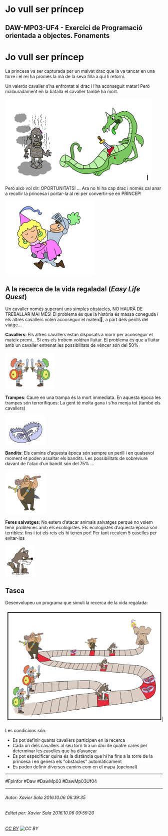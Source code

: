 # Jo vull ser príncep
## DAW-MP03-UF4 - Exercici de Programació orientada a objectes. Fonaments
Jo vull ser príncep
===============================
La princesa va ser capturada per un malvat drac que la va tancar en una torre i el rei ha promès la mà de la seva filla a qui li retorni. 

Un valerós cavaller s’ha enfrontat al drac i l’ha aconseguit matar! Però malauradament en la batalla el cavaller també ha mort.

![He mort el drac](https://raw.githubusercontent.com/XavierSala/M3UF4-2016-05/master/imatges/drac-mort.png)

Però això vol dir: OPORTUNITATS! … Ara no hi ha cap drac i només cal anar a recollir la princesa i portar-la al rei per convertir-se en PRÍNCEP! 

![princep felis](https://raw.githubusercontent.com/XavierSala/M3UF4-2016-05/master/imatges/princepfelis.png)

A la recerca de la vida regalada! (*Easy Life Quest*)
------------------------------------------------------

Un cavaller només superant uns simples obstacles, NO HAURÀ DE TREBALLAR MAI MÉS! El problema és que la història és massa coneguda i els altres cavallers volen aconseguir el mateix, a part dels perills del viatge...

**Cavallers**: Els altres cavallers estan disposats a morir per aconseguir el mateix premi… Si ens els trobem voldran lluitar. 
El problema és que a lluitar amb un cavaller entrenat les possibilitats de vèncer són del 50%

![cavallers](https://raw.githubusercontent.com/XavierSala/M3UF4-2016-05/master/imatges/cavallers.png)

**Trampes**: Caure en una trampa és la mort immediata. En aquesta època les trampes són terrorífiques: La gent té molta gana i s'ho menja tot (també els cavallers)

![trampes](https://raw.githubusercontent.com/XavierSala/M3UF4-2016-05/master/imatges/trampa.png)

**Bandits**: Els camins d’aquesta època són sempre un perill i en qualsevol moment et poden assaltar els bandits. Les possibilitats de sobreviure davant de l'atac d’un bandit són del 75% … 

![Bandits](https://raw.githubusercontent.com/XavierSala/M3UF4-2016-05/master/imatges/bandit.png)

**Feres salvatges**: No estem d’atacar animals salvatges perquè no volem tenir problemes amb els ecologistes. Els ecologistes d’aquesta època són terribles: fins i tot els reis els hi tenen por! Per tant reculem 5 caselles per evitar-los

![Feres salvatges](https://raw.githubusercontent.com/XavierSala/M3UF4-2016-05/master/imatges/fera.png)

Tasca
---------
Desenvolupeu un programa que simuli la recerca de la vida regalada:

![Mapa](https://raw.githubusercontent.com/XavierSala/M3UF4-2016-05/master/imatges/mapa.png)

Les condicions són:

* Es pot definir quants cavallers participen en la recerca
* Cada un dels cavallers al seu torn tira un dau de quatre cares per determinar les caselles que ha d’avançar
* Es pot especificar quina és la distància que hi ha fins a la torre de la princesa i en genera els "obstacles" automàticament
* Es poden definir diversos camins com en el mapa (opcional)


---

#FpInfor #Daw #DawMp03 #DawMp03Uf04

---

###### Autor: Xavier Sala 2016.10.06 06:39:35
###### Editat per: Xavier Sala 2016.10.06 09:59:20
###### [CC BY](https://creativecommons.org/licenses/by/4.0/) ![CC BY](https://licensebuttons.net/l/by/3.0/80x15.png)
